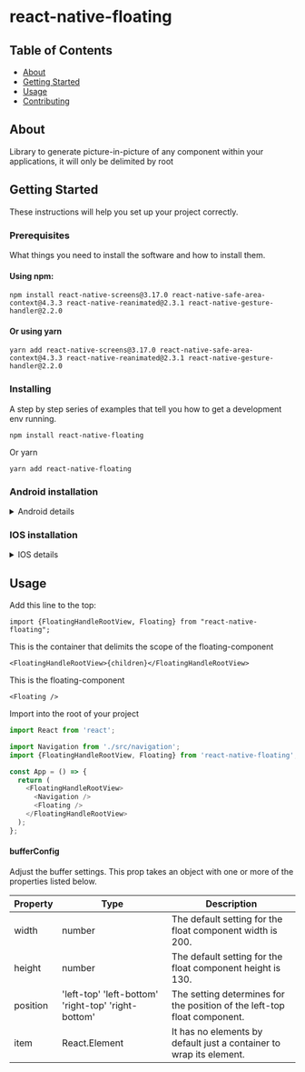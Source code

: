 # react-native-floating

## Table of Contents

- [About](#about)
- [Getting Started](#getting_started)
- [Usage](#usage)
- [Contributing](../CONTRIBUTING.md)

## About <a name = "about"></a>

Library to generate picture-in-picture of any component within your applications, it will only be delimited by root

## Getting Started <a name = "getting_started"></a>

These instructions will help you set up your project correctly.

### Prerequisites

What things you need to install the software and how to install them.

#### Using npm:

```
npm install react-native-screens@3.17.0 react-native-safe-area-context@4.3.3 react-native-reanimated@2.3.1 react-native-gesture-handler@2.2.0
```

#### Or using yarn

```
yarn add react-native-screens@3.17.0 react-native-safe-area-context@4.3.3 react-native-reanimated@2.3.1 react-native-gesture-handler@2.2.0
```

### Installing

A step by step series of examples that tell you how to get a development env running.
```
npm install react-native-floating
```

Or yarn

```
yarn add react-native-floating
```

### Android installation
<details>
  <summary>Android details</summary>

#### **android/build.gradle**

```build.gradle
buildscript {
    ext {
        ...
        // replace 29 to 30
        compileSdkVersion = 30
        ...
    }
    ...
}
```

#### **android/app/src/main/java[Your Packages]/MainApplication.java**

add these two line to the top:

```java
import com.facebook.react.bridge.JSIModulePackage;
import com.swmansion.reanimated.ReanimatedJSIModulePackage;
```

Add the `ReactNativeHost`

```java
private final ReactNativeHost mReactNativeHost =
  new ReactNativeHost(this) {
    ...

    //add this function
    @Override
    protected JSIModulePackage getJSIModulePackage() {
    return new ReanimatedJSIModulePackage();
    }
};
```
</details>

### IOS installation
<details>
  <summary>IOS details</summary>

Mac Intel

```bash
cd ios/ && pod install && cd ..
```

Mac M1

```bash
cd ios/ && arch -x86_64 pod install && cd ..
```
</details>



## Usage <a name = "usage"></a>

Add this line to the top:
```
import {FloatingHandleRootView, Floating} from "react-native-floating";
```

This is the container that delimits the scope of the floating-component
```
<FloatingHandleRootView>{children}</FloatingHandleRootView>
```

This is the floating-component
```
<Floating />
```


Import into the root of your project
```js
import React from 'react';

import Navigation from './src/navigation';
import {FloatingHandleRootView, Floating} from 'react-native-floating';

const App = () => {
  return (
    <FloatingHandleRootView>
      <Navigation />
      <Floating />
    </FloatingHandleRootView>
  );
};
```

#### bufferConfig
Adjust the buffer settings. This prop takes an object with one or more of the properties listed below.

 Property           | Type                                                | Description
--------------------|-----------------------------------------------------|-------------------------------------------------------------------
 width              | number                                              | The default setting for the float component width is 200.
 height             | number                                              | The default setting for the float component height is 130.
 position           | 'left-top' 'left-bottom' 'right-top' 'right-bottom' | The setting determines for the position of the left-top float component.
 item | React.Element                                       | It has no elements by default just a container to wrap its element.

